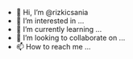 - 👋 Hi, I’m @rizkicsania
- 👀 I’m interested in ...
- 🌱 I’m currently learning ...
- 💞️ I’m looking to collaborate on ...
- 📫 How to reach me ...

<!---
rizkicsania/rizkicsania is a ✨ special ✨ repository because its `README.md` (this file) appears on your GitHub profile.
You can click the Preview link to take a look at your changes.
--->
